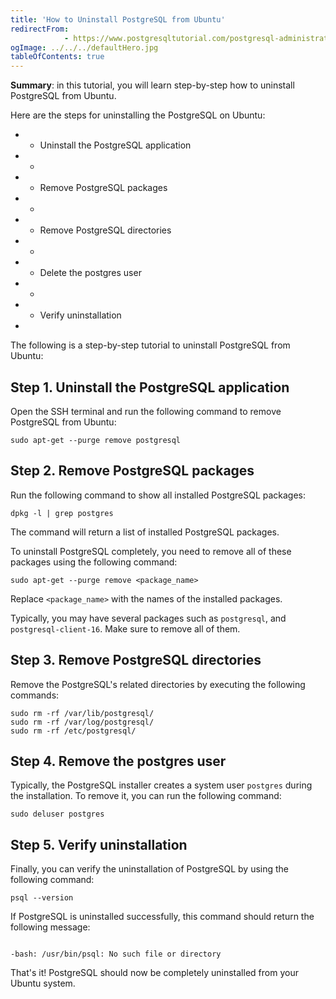 ```yaml
---
title: 'How to Uninstall PostgreSQL from Ubuntu'
redirectFrom: 
            - https://www.postgresqltutorial.com/postgresql-administration/uninstall-postgresql-ubuntu/
ogImage: ../../../defaultHero.jpg
tableOfContents: true
---
```


**Summary**: in this tutorial, you will learn step-by-step how to uninstall PostgreSQL from Ubuntu.



Here are the steps for uninstalling the PostgreSQL on Ubuntu:



- - Uninstall the PostgreSQL application
- -
- - Remove PostgreSQL packages
- -
- - Remove PostgreSQL directories
- -
- - Delete the postgres user
- -
- - Verify uninstallation
- 


The following is a step-by-step tutorial to uninstall PostgreSQL from Ubuntu:



## Step 1. Uninstall the PostgreSQL application



Open the SSH terminal and run the following command to remove PostgreSQL from Ubuntu:



```
sudo apt-get --purge remove postgresql
```



## Step 2. Remove PostgreSQL packages



Run the following command to show all installed PostgreSQL packages:



```
dpkg -l | grep postgres
```



The command will return a list of installed PostgreSQL packages.



To uninstall PostgreSQL completely, you need to remove all of these packages using the following command:



```
sudo apt-get --purge remove <package_name>
```



Replace `<package_name>` with the names of the installed packages.



Typically, you may have several packages such as `postgresql`, and `postgresql-client-16`. Make sure to remove all of them.



## Step 3. Remove PostgreSQL directories



Remove the PostgreSQL's related directories by executing the following commands:



```
sudo rm -rf /var/lib/postgresql/
sudo rm -rf /var/log/postgresql/
sudo rm -rf /etc/postgresql/
```



## Step 4. Remove the postgres user



Typically, the PostgreSQL installer creates a system user `postgres` during the installation. To remove it, you can run the following command:



```
sudo deluser postgres
```



## Step 5. Verify uninstallation



Finally, you can verify the uninstallation of PostgreSQL by using the following command:



```
psql --version
```



If PostgreSQL is uninstalled successfully, this command should return the following message:



```

-bash: /usr/bin/psql: No such file or directory
```



That's it! PostgreSQL should now be completely uninstalled from your Ubuntu system.

